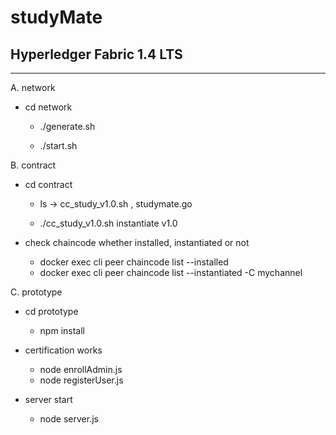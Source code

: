 # studyMate

## Hyperledger Fabric 1.4 LTS 

---
A. network 

- cd network 
    - ./generate.sh

    -  ./start.sh

B. contract
- cd contract
    - ls -> cc_study_v1.0.sh , studymate.go
    
    - ./cc_study_v1.0.sh instantiate v1.0

- check chaincode whether installed, instantiated or not
    - docker exec cli peer chaincode list --installed
    - docker exec cli peer chaincode list --instantiated -C mychannel

C. prototype
- cd prototype
    - npm install

- certification works
    - node enrollAdmin.js
    - node registerUser.js
- server start
    - node server.js

